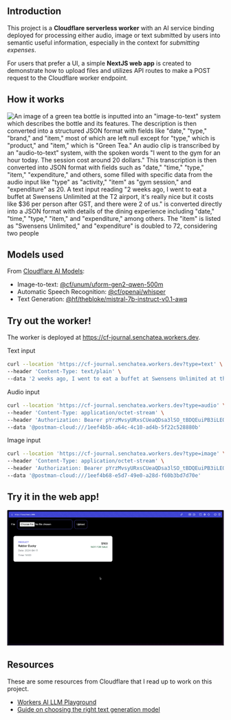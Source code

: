 ## Introduction

This project is a **Cloudflare serverless worker** with an AI service binding deployed for processing either audio, image or text submitted by users into semantic useful information, especially in the context for _submitting expenses_.

For users that prefer a UI, a simple **NextJS web app** is created to demonstrate how to upload files and utilizes API routes to make a POST request to the Cloudflare worker endpoint.

## How it works

![An image of a green tea bottle is inputted into an "image-to-text" system which describes the bottle and its features. The description is then converted into a structured JSON format with fields like "date," "type," "brand," and "item," most of which are left null except for "type," which is "product," and "item," which is "Green Tea." An audio clip is transcribed by an "audio-to-text" system, with the spoken words "I went to the gym for an hour today. The session cost around 20 dollars." This transcription is then converted into JSON format with fields such as "date," "time," "type," "item," "expenditure," and others, some filled with specific data from the audio input like "type" as "activity," "item" as "gym session," and "expenditure" as 20. A text input reading "2 weeks ago, I went to eat a buffet at Swensens Unlimited at the T2 airport, it's really nice but it costs like $36 per person after GST, and there were 2 of us." is converted directly into a JSON format with details of the dining experience including "date," "time," "type," "item," and "expenditure," among others. The "item" is listed as "Swensens Unlimited," and "expenditure" is doubled to 72, considering two people](./demo/How%20it%20works.png)

## Models used

From [Cloudflare AI Models](https://developers.cloudflare.com/workers-ai/models):

- Image-to-text: [@cf/unum/uform-gen2-qwen-500m](https://developers.cloudflare.com/workers-ai/models/uform-gen2-qwen-500m/)
- Automatic Speech Recognition: [@cf/openai/whisper](https://developers.cloudflare.com/workers-ai/models/whisper/)
- Text Generation: [@hf/thebloke/mistral-7b-instruct-v0.1-awq](https://developers.cloudflare.com/workers-ai/models/mistral-7b-instruct-v0.1/)

## Try out the worker!

The worker is deployed at https://cf-journal.senchatea.workers.dev.

Text input

```bash
curl --location 'https://cf-journal.senchatea.workers.dev?type=text' \
--header 'Content-Type: text/plain' \
--data '2 weeks ago, I went to eat a buffet at Swensens Unlimited at the T2 airport, it'\''s really nice but it costs like $36 per person after GST, and there were 2 of us.'
```

Audio input

```bash
curl --location 'https://cf-journal.senchatea.workers.dev?type=audio' \
--header 'Content-Type: application/octet-stream' \
--header 'Authorization: Bearer pYrzMvsyURxsCUeaQDsa3lSO_tBDQEuiPB3iLEQt' \
--data '@postman-cloud:///1eef4b5b-a64c-4c10-ad4b-5f22c528880b'
```

Image input

```bash
curl --location 'https://cf-journal.senchatea.workers.dev?type=image' \
--header 'Content-Type: application/octet-stream' \
--header 'Authorization: Bearer pYrzMvsyURxsCUeaQDsa3lSO_tBDQEuiPB3iLEQt' \
--data '@postman-cloud:///1eef4b68-e5d7-49e0-a28d-f60b3bd7d70e'
```

## Try it in the web app!

![](./demo/web_demo.gif)

## Resources

These are some resources from Cloudflare that I read up to work on this project.

- [Workers AI LLM Playground](https://playground.ai.cloudflare.com/)
- [Guide on choosing the right
  text generation model](https://developers.cloudflare.com/workers-ai/tutorials/how-to-choose-the-right-text-generation-model/)
